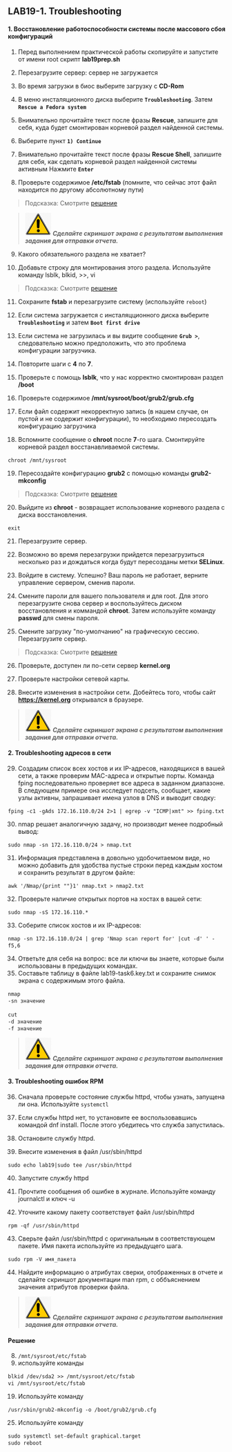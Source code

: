 ## LAB19-1. Troubleshooting

#### 1. Восстановление работоспособности системы после массового сбоя конфигураций
1. Перед выполнением практической работы скопируйте и запустите от имени root скрипт **lab19prep.sh**

2. Перезагрузите сервер: сервер не загружается

3. Во время загрузки в биос выберите загрузку с **CD-Rom**

4. В меню инсталяционного диска выберите **`Troubleshooting`**. Затем **`Rescue a Fedora system`**

5. Внимательно прочитайте текст после фразы **Rescue**, запишите для себя, куда будет смонтирован корневой раздел найденной системы.

6. Выберите пункт **`1) Continue`**

7. Внимательно прочитайте текст после фразы **Rescue Shell**, запишите для себя, как сделать корневой раздел найденной системы активным
Нажмите **`Enter`**

8. Проверьте содержимое **/etc/fstab** (помните, что сейчас этот файл находится по другому абсолютному пути)
> Подсказка: Смотрите [решение](#Решение)

>![Screenshot](../img/scr.png)
***Cделайте скриншот экрана c результатом выполнения задания для отправки отчета.***

9. Какого обязательного раздела не хватает?

10. Добавьте строку для монтирования этого раздела. Используйте команду lsblk, blkid, >>, vi
> Подсказка: Смотрите [решение](#Решение)

11. Сохраните **fstab** и перезагрузите систему (используйте `reboot`)

12. Если система загружается с инсталяцционного диска выберите **`Troubleshooting`** и затем **`Boot first drive`**

13. Если система не загрузилась и вы видите сообщение  **`Grub >`**, следовательно можно предположить, что это проблема конфигурации загрузчика.

14. Повторите шаги с **4** по **7**.

15. Проверьте с помощь **lsblk**, что у нас корректно смонтирован раздел **/boot**

16. Проверьте содержимое **/mnt/sysroot/boot/grub2/grub.cfg**

17. Если файл содержит некорректную запись (в нашем случае, он пустой и не содержит конфигурации), то необходимо пересоздать конфигурацию загрузчика

18. Вспомните сообщение о **chroot** после **7**-го шага. Смонтируйте корневой раздел восстанавливаемой системы.
```
chroot /mnt/sysroot
```
19. Пересоздайте конфигурацию **grub2** c помощью команды **grub2-mkconfig**
> Подсказка: Смотрите [решение](#Решение)

20. Выйдите из **chroot** - возвращает использование корневого раздела с диска восстановления.
```
exit
```
21. Перезагрузите сервер.

22. Возможно во время перезагрузки прийдется перезагрузиться несколько раз и дождаться когда будут пересозданы метки **SELinux**.

23. Войдите в систему. Успешно? Ваш пароль не работает, верните управление сервером, сменив пароли.

24. Смените пароли для вашего пользователя и для root. Для этого перезагрузите снова сервер и воспользуйтесь диском восстановления и коммандой **chroot**. Затем используйте команду **passwd** для смены пароля.

25. Смените загрузку "по-умолчанию" на графическую сессию. Перезагрузите сервер.
> Подсказка: Смотрите [решение](#Решение)

26. Проверьте, доступен ли по-сети сервер **kernel.org**

27. Проверьте настройки сетевой карты.

28. Внесите изменения в настройки сети. Добейтесь того, чтобы сайт **https://kernel.org** открывался в браузере.
>![Screenshot](../img/scr.png)
***Cделайте скриншот экрана c результатом выполнения задания для отправки отчета.***

#### 2. Troubleshooting адресов в сети
29. Создадим список всех хостов и их IP-адресов, находящихся в вашей сети, а также проверим MAC-адреса и открытые порты.
Команда fping последовательно проверяет все адреса в заданном диапазоне. В следующем примере она исследует подсеть, сообщает, какие узлы активны, запрашивает имена узлов в DNS и выводит сводку:
```
fping -c1 -gAds 172.16.110.0/24 2>1 | egrep -v "ICMP|xmt" >> fping.txt
```

30. nmap решает аналогичную задачу, но производит менее подробный вывод:
```
sudo nmap -sn 172.16.110.0/24 > nmap.txt
```

31. Информация представлена в довольно удобочитаемом виде, но можно добавить для удобства пустые строки перед каждым хостом и сохранить результат в другом файле:
```
awk '/Nmap/{print ""}1' nmap.txt > nmap2.txt
```

32. Проверьте наличие открытых портов на хостах в вашей сети:
```
sudo nmap -sS 172.16.110.*
```

33. Соберите список хостов и их IP-адресов:
```
nmap -sn 172.16.110.0/24 | grep 'Nmap scan report for' |cut -d' ' -f5,6
```

34. Ответьте для себя на вопрос: все ли ключи вы знаете, которые были использованы в предыдущих командах.
35. Составьте таблицу в файле lab19-task6.key.txt и сохраните снимок экрана с содержимым этого файла.
```
nmap
-sn значение

cut
-d значение
-f значение
```
>![Screenshot](../img/scr.png)
***Cделайте скриншот экрана c результатом выполнения задания для отправки отчета.***


#### 3. Troubleshooting ошибок RPM

36. Сначала проверьте состояние службы httpd, чтобы узнать, запущена ли она. Используйте `systemctl`

37. Если службы httpd нет, то установите ее воспользовавшись командой dnf install. После этого убедитесь что служба запустилась.

38. Остановите службу httpd.

39. Внесите изменения в файл /usr/sbin/httpd
```
sudo echo lab19|sudo tee /usr/sbin/httpd
```
40. Запустите службу httpd

41. Прочтите сообщения об ошибке в журнале. Используйте команду journalctl и ключ -u

42. Уточните какому пакету соответствует файл /usr/sbin/httpd
```
rpm -qf /usr/sbin/httpd
```

43. Сверьте файл /usr/sbin/httpd с оригинальным в соответствующем пакете. Имя пакета используйте из предыдущего шага.
```
sudo rpm -V имя_пакета
```

44. Найдите информацию о атрибутах сверки, отображенных в отчете и сделайте скриншот документации man rpm, с оббъяснением значения атрибутов проверки файла.
>![Screenshot](../img/scr.png)
***Cделайте скриншот экрана c результатом выполнения задания для отправки отчета.***

#### Решение
8. `/mnt/sysroot/etc/fstab`
10. используйте команды
```
blkid /dev/sda2 >> /mnt/sysroot/etc/fstab
vi /mnt/sysroot/etc/fstab
```
19. Используйте команду
```
/usr/sbin/grub2-mkconfig -o /boot/grub2/grub.cfg
```
25. Используйте команду
```
sudo systemctl set-default graphical.target
sudo reboot
```

